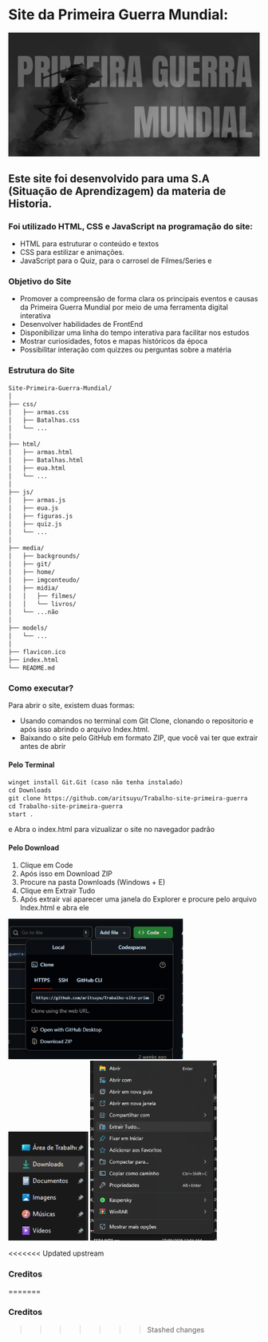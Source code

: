# Site da Primeira Guerra Mundial:

<img src="media/git/backgit.png" width="825"/>

## Este site foi desenvolvido para uma S.A (Situação de Aprendizagem) da materia de Historia.

### Foi utilizado HTML, CSS e JavaScript na programação do site:

- HTML para estruturar o conteúdo e textos
- CSS para estilizar e animações.
- JavaScript para o Quiz, para o carrosel de Filmes/Series e

### Objetivo do Site

- Promover a compreensão  de forma clara os principais eventos e causas da Primeira Guerra Mundial por meio de uma ferramenta digital interativa
- Desenvolver habilidades de FrontEnd
- Disponibilizar uma linha do tempo interativa para facilitar nos estudos
- Mostrar curiosidades, fotos e mapas históricos da época
- Possibilitar interação com quizzes ou perguntas sobre a matéria

### Estrutura do Site

```
Site-Primeira-Guerra-Mundial/
│
├── css/
│   ├── armas.css
│   ├── Batalhas.css
│   └── ... 
│
├── html/
│   ├── armas.html
│   ├── Batalhas.html
│   ├── eua.html
│   └── ...
│
├── js/
│   ├── armas.js
│   ├── eua.js
│   ├── figuras.js
│   ├── quiz.js
│   └── ...
│
├── media/
│   ├── backgrounds/
│   ├── git/
│   ├── home/
│   ├── imgconteudo/
│   ├── midia/
│   │   ├── filmes/
│   │   └── livros/
│   └── ...não
│
├── models/
│   └── ...
│
├── flavicon.ico
├── index.html
└── README.md
```

### Como executar?

Para abrir o site, existem duas formas:

- Usando comandos no terminal com Git Clone, clonando o repositorio e após isso abrindo o arquivo Index.html.
- Baixando o site pelo GitHub em formato ZIP, que você vai ter que extrair antes de abrir

####  Pelo Terminal
```
winget install Git.Git (caso não tenha instalado)
cd Downloads
git clone https://github.com/aritsuyu/Trabalho-site-primeira-guerra
cd Trabalho-site-primeira-guerra
start .
```
e Abra o index.html para vizualizar o site no navegador padrão

#### Pelo Download
1. Clique em Code
2. Após isso em Download ZIP
3. Procure na pasta Downloads (Windows + E)
4. Clique em Extrair Tudo
5. Após extrair vai aparecer uma janela do Explorer e procure pelo arquivo Index.html e abra ele


<img src="media/git/printb.png" width="350"/>


<img src="media/git/side.png" width= "160"/>


<img src="media/git/extract.png" height= "360"/>


<<<<<<< Updated upstream
### Creditos
=======
### Creditos
>>>>>>> Stashed changes
